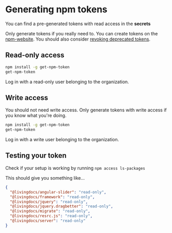 # Generating npm tokens

You can find a pre-generated tokens with read access in the **secrets**

Only generate tokens if you really need to. You can create tokens on the [npm-website](https://www.npmjs.com/settings/~/tokens). You should also consider [revoking deprecated tokens](https://www.npmjs.com/settings/~/tokens).


## Read-only access

```sh
npm install -g get-npm-token
get-npm-token
```

Log in with a read-only user belonging to the organization.

## Write access

You should not need write access. Only generate tokens with write access if you know what you're doing.

```sh
npm install -g get-npm-token
get-npm-token
```

Log in with a write user belonging to the organization.


## Testing your token

Check if your setup is working by running `npm access ls-packages`

This should give you something like...

```json
{
  "@livingdocs/angular-slider": "read-only",
  "@livingdocs/framework": "read-only",
  "@livingdocs/jquery": "read-only",
  "@livingdocs/jquery.dragbetter": "read-only",
  "@livingdocs/migrate": "read-only",
  "@livingdocs/resrc.js": "read-only",
  "@livingdocs/server": "read-only"
}
```
